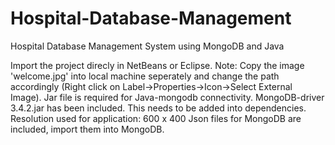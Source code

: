 # Hospital-Database-Management

Hospital Database Management System using MongoDB and Java 

Import the project direcly in NetBeans or Eclipse.
Note: Copy the image 'welcome.jpg' into local machine seperately and change the path accordingly (Right click on Label->Properties->Icon->Select External Image).
Jar file is required for Java-mongodb connectivity.
MongoDB-driver 3.4.2.jar has been included. This needs to be added into dependencies.
Resolution used for application: 600 x 400
Json files for MongoDB are included, import them into MongoDB.
